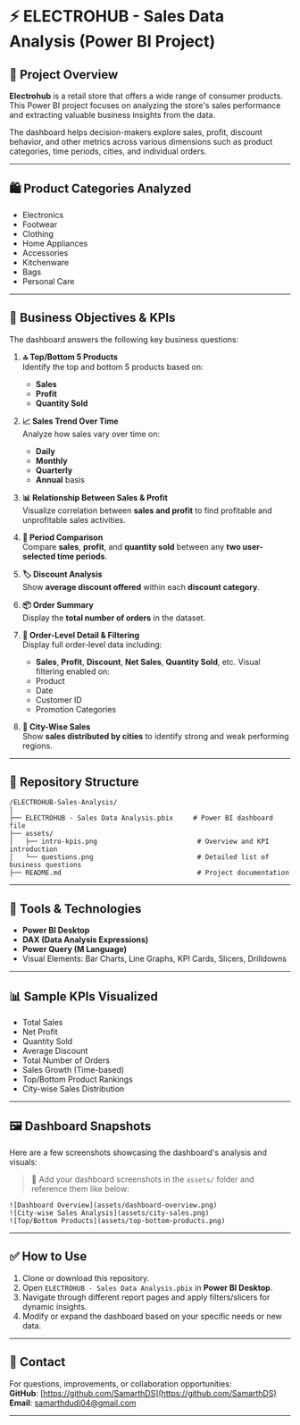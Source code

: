 
# ⚡ ELECTROHUB - Sales Data Analysis (Power BI Project)

## 📝 Project Overview

**Electrohub** is a retail store that offers a wide range of consumer products. This Power BI project focuses on analyzing the store's sales performance and extracting valuable business insights from the data.

The dashboard helps decision-makers explore sales, profit, discount behavior, and other metrics across various dimensions such as product categories, time periods, cities, and individual orders.

---

## 🛍️ Product Categories Analyzed

- Electronics  
- Footwear  
- Clothing  
- Home Appliances  
- Accessories  
- Kitchenware  
- Bags  
- Personal Care  

---

## 🎯 Business Objectives & KPIs

The dashboard answers the following key business questions:

1. **🔝 Top/Bottom 5 Products**  
   Identify the top and bottom 5 products based on:
   - **Sales**
   - **Profit**
   - **Quantity Sold**

2. **📈 Sales Trend Over Time**  
   Analyze how sales vary over time on:
   - **Daily**
   - **Monthly**
   - **Quarterly**
   - **Annual** basis

3. **📊 Relationship Between Sales & Profit**  
   Visualize correlation between **sales and profit** to find profitable and unprofitable sales activities.

4. **🔄 Period Comparison**  
   Compare **sales**, **profit**, and **quantity sold** between any **two user-selected time periods**.

5. **🏷️ Discount Analysis**  
   Show **average discount offered** within each **discount category**.

6. **📦 Order Summary**  
   Display the **total number of orders** in the dataset.

7. **🧾 Order-Level Detail & Filtering**  
   Display full order-level data including:
   - **Sales**, **Profit**, **Discount**, **Net Sales**, **Quantity Sold**, etc.
   Visual filtering enabled on:
   - Product  
   - Date  
   - Customer ID  
   - Promotion Categories  

8. **🌆 City-Wise Sales**  
   Show **sales distributed by cities** to identify strong and weak performing regions.

---

## 📂 Repository Structure

```
/ELECTROHUB-Sales-Analysis/
│
├── ELECTROHUB - Sales Data Analysis.pbix     # Power BI dashboard file
├── assets/
│   ├── intro-kpis.png                         # Overview and KPI introduction
│   └── questions.png                          # Detailed list of business questions
├── README.md                                  # Project documentation
```

---

## 🧰 Tools & Technologies

- **Power BI Desktop**
- **DAX (Data Analysis Expressions)**
- **Power Query (M Language)**
- Visual Elements: Bar Charts, Line Graphs, KPI Cards, Slicers, Drilldowns

---

## 📊 Sample KPIs Visualized

- Total Sales  
- Net Profit  
- Quantity Sold  
- Average Discount  
- Total Number of Orders  
- Sales Growth (Time-based)  
- Top/Bottom Product Rankings  
- City-wise Sales Distribution  

---

## 🖼️ Dashboard Snapshots

Here are a few screenshots showcasing the dashboard's analysis and visuals:

> 📌 Add your dashboard screenshots in the `assets/` folder and reference them like below:

```
![Dashboard Overview](assets/dashboard-overview.png)
![City-wise Sales Analysis](assets/city-sales.png)
![Top/Bottom Products](assets/top-bottom-products.png)
```

---

## ✅ How to Use

1. Clone or download this repository.
2. Open `ELECTROHUB - Sales Data Analysis.pbix` in **Power BI Desktop**.
3. Navigate through different report pages and apply filters/slicers for dynamic insights.
4. Modify or expand the dashboard based on your specific needs or new data.

---

## 📧 Contact

For questions, improvements, or collaboration opportunities:  
**GitHub**: [https://github.com/SamarthDS](https://github.com/SamarthDS)  
**Email**: samarthdudi04@gmail.com

---
